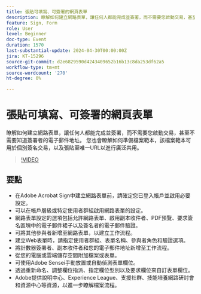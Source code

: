```yaml
---
title: 張貼可填寫、可簽署的網頁表單
description: 瞭解如何建立網路表單，讓任何人都能完成並簽署，而不需要您啟動交易，甚至不需要知道簽署者的電子郵件地址。
feature: Sign, Form
role: User
level: Beginner
doc-type: Event
duration: 1570
last-substantial-update: 2024-04-30T00:00:00Z
jira: KT-15296
source-git-commit: d2e6829590d4243409652b16b13c8da253df62a5
workflow-type: tm+mt
source-wordcount: '270'
ht-degree: 0%

---
```



# 張貼可填寫、可簽署的網頁表單

瞭解如何建立網路表單，讓任何人都能完成並簽署，而不需要您啟動交易，甚至不需要知道簽署者的電子郵件地址。 您也會瞭解如何準備檔案範本，該檔案範本可用於個別簽名交易，以及張貼至唯一URL以進行廣泛共用。

>[!VIDEO](https://video.tv.adobe.com/v/3428187/?learn=on)

## 要點

* 在Adobe Acrobat Sign中建立網路表單前，請確定您已登入帳戶並啟用必要設定。
* 可以在帳戶層級或特定使用者群組啟用網路表單的設定。
* 網路表單設定的選項包括允許網路表單、啟用副本收件者、PDF預覽、要求簽名區塊中的電子郵件裙子以及簽名者的電子郵件驗證。
* 可將其他參與者新增至網路表單，以建立工作流程。
* 建立Web表單時，請指定使用者群組、表單名稱、參與者角色和驗證選項。
* 將計數器簽署者、副本收件者和您的電子郵件地址新增至工作流程。
* 從您的電腦或雲端儲存空間附加檔案或表單。
* 可使用Adobe Sensei手動放置或自動偵測表單欄位。
* 透過重新命名、調整欄位指派、指定欄位型別以及要求欄位來自訂表單欄位。
* Adobe提供說明中心、Experience League、支援社群、技能培養網路研討會和資源中心等資源，以進一步瞭解檔案流程。